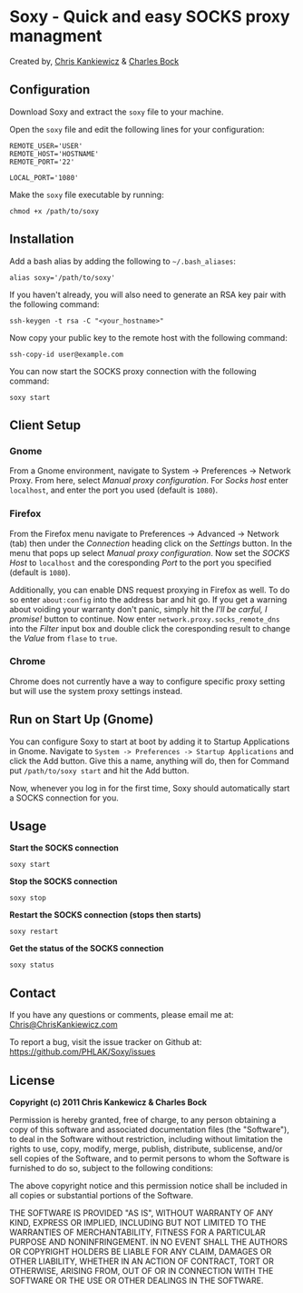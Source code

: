Soxy - Quick and easy SOCKS proxy managment
===========================================
Created by, [Chris Kankiewicz](http://www.ChrisKankiewicz.com)
& [Charles Bock](http://www.blastwavelabs.com)


Configuration
-------------

Download Soxy and extract the `soxy` file to your machine.

Open the `soxy` file and edit the following lines for your configuration:

    REMOTE_USER='USER'
    REMOTE_HOST='HOSTNAME'
    REMOTE_PORT='22'
    
    LOCAL_PORT='1080'
    
Make the `soxy` file executable by running:

    chmod +x /path/to/soxy


Installation
------------

Add a bash alias by adding the following to `~/.bash_aliases`:

    alias soxy='/path/to/soxy'
    
If you haven't already, you will also need to generate an RSA key pair with the
following command:

    ssh-keygen -t rsa -C "<your_hostname>"

Now copy your public key to the remote host with the following command:

    ssh-copy-id user@example.com
    
You can now start the SOCKS proxy connection with the following command:

    soxy start


Client Setup
------------
    
### Gnome

From a Gnome environment, navigate to System -> Preferences -> Network Proxy.
From here, select _Manual proxy configuration_. For _Socks host_ enter
`localhost`, and enter the port you used (default is `1080`).

### Firefox

From the Firefox menu navigate to Preferences -> Advanced -> Network (tab) then
under the _Connection_ heading click on the _Settings_ button. In the menu that pops
up select _Manual proxy configuration_. Now set the _SOCKS Host_ to `localhost`
and the coresponding _Port_ to the port you specified (default is `1080`).

Additionally, you can enable DNS request proxying in Firefox as well.  To do so
enter `about:config` into the address bar and hit go.  If you get a warning
about voiding your warranty don't panic, simply hit the _I'll be carful, I
promise!_ button to continue.  Now enter `network.proxy.socks_remote_dns` into
the _Filter_ input box and double click the coresponding result to change the
_Value_ from `flase` to `true`.


### Chrome

Chrome does not currently have a way to configure specific proxy setting but
will use the system proxy settings instead.


Run on Start Up (Gnome)
----------------------
You can configure Soxy to start at boot by adding it to Startup Applications in 
Gnome.  Navigate to `System -> Preferences -> Startup Applications` and click
the Add button.  Give this a name, anything will do, then for Command put
`/path/to/soxy start` and hit the Add button.

Now, whenever you log in for the first time, Soxy should automatically start a
SOCKS connection for you.


Usage
-----
**Start the SOCKS connection**

    soxy start
    
**Stop the SOCKS connection**
    
    soxy stop
    
**Restart the SOCKS connection (stops then starts)**
    
    soxy restart
    
**Get the status of the SOCKS connection**
    
    soxy status


Contact
-------
If you have any questions or comments, please email me at:
[Chris@ChrisKankiewicz.com](mailto:Chris@ChrisKankiewicz.com)

To report a bug, visit the issue tracker on Github at:
https://github.com/PHLAK/Soxy/issues


License
-------
**Copyright (c) 2011 Chris Kankewicz & Charles Bock**

Permission is hereby granted, free of charge, to any person obtaining a copy
of this software and associated documentation files (the "Software"), to deal
in the Software without restriction, including without limitation the rights
to use, copy, modify, merge, publish, distribute, sublicense, and/or sell
copies of the Software, and to permit persons to whom the Software is
furnished to do so, subject to the following conditions:

The above copyright notice and this permission notice shall be included in
all copies or substantial portions of the Software.

THE SOFTWARE IS PROVIDED "AS IS", WITHOUT WARRANTY OF ANY KIND, EXPRESS OR
IMPLIED, INCLUDING BUT NOT LIMITED TO THE WARRANTIES OF MERCHANTABILITY,
FITNESS FOR A PARTICULAR PURPOSE AND NONINFRINGEMENT. IN NO EVENT SHALL THE
AUTHORS OR COPYRIGHT HOLDERS BE LIABLE FOR ANY CLAIM, DAMAGES OR OTHER
LIABILITY, WHETHER IN AN ACTION OF CONTRACT, TORT OR OTHERWISE, ARISING FROM,
OUT OF OR IN CONNECTION WITH THE SOFTWARE OR THE USE OR OTHER DEALINGS IN
THE SOFTWARE.

